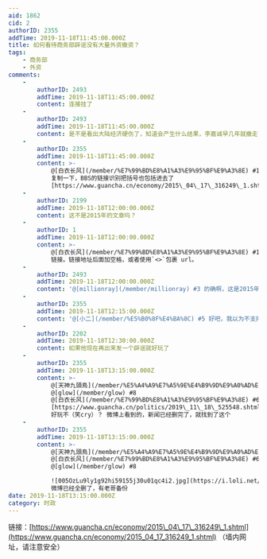 ```yaml
---
aid: 1862
cid: 2
authorID: 2355
addTime: 2019-11-18T11:45:00.000Z
title: 如何看待商务部辟谣没有大量外资撤资？
tags:
    - 商务部
    - 外资
comments:
    -
        authorID: 2493
        addTime: 2019-11-18T11:45:00.000Z
        content: 连接挂了
    -
        authorID: 2493
        addTime: 2019-11-18T11:45:00.000Z
        content: 是不是看出大陆经济硬伤了，知道会产生什么结果，李嘉诚早几年就撤走了
    -
        authorID: 2355
        addTime: 2019-11-18T11:45:00.000Z
        content: >-
            @[白衣长风](/member/%E7%99%BD%E8%A1%A3%E9%95%BF%E9%A3%8E) #1
            复制一下，BBS的链接识别把括号也包括进去了
            [https://www.guancha.cn/economy/2015\_04\_17\_316249\_1.shtml](https://www.guancha.cn/economy/2015_04_17_316249_1.shtml)
    -
        authorID: 2199
        addTime: 2019-11-18T12:00:00.000Z
        content: 这不是2015年的文章吗？
    -
        authorID: 1
        addTime: 2019-11-18T12:00:00.000Z
        content: >-
            @[白衣长风](/member/%E7%99%BD%E8%A1%A3%E9%95%BF%E9%A3%8E) #1
            链接。链接地址后面加空格，或者使用`<>`包裹 url。
    -
        authorID: 2493
        addTime: 2019-11-18T12:00:00.000Z
        content: '@[millionray](/member/millionray) #3 的确啊，这是2015年4月17日的文章啊'
    -
        authorID: 2355
        addTime: 2019-11-18T12:15:00.000Z
        content: '@[小二](/member/%E5%B0%8F%E4%BA%8C) #5 好吧，我以为不支持HTML格式'
    -
        authorID: 2202
        addTime: 2019-11-18T12:30:00.000Z
        content: 如果他现在再出来发一个辟谣就好玩了
    -
        authorID: 2355
        addTime: 2019-11-18T13:15:00.000Z
        content: >-
            @[天神九頭鳥](/member/%E5%A4%A9%E7%A5%9E%E4%B9%9D%E9%A0%AD%E9%B3%A5) #4
            @[glow](/member/glow) #8
            @[白衣长风](/member/%E7%99%BD%E8%A1%A3%E9%95%BF%E9%A3%8E) #6
            [https://www.guancha.cn/politics/2019\_11\_18\_525548.shtml](https://www.guancha.cn/politics/2019_11_18_525548.shtml)
            好玩不（笑cry）？ 微博上看到的，新闻已经删完了，就找到了这个
    -
        authorID: 2355
        addTime: 2019-11-18T13:15:00.000Z
        content: >-
            @[天神九頭鳥](/member/%E5%A4%A9%E7%A5%9E%E4%B9%9D%E9%A0%AD%E9%B3%A5) #4
            @[白衣长风](/member/%E7%99%BD%E8%A1%A3%E9%95%BF%E9%A3%8E) #6
            @[glow](/member/glow) #8  

            ![005OzLu9ly1g92hi59155j30u01qc4i2.jpg](https://i.loli.net/2019/11/18/lsFDvgbQd2cY6Ho.jpg)
            微博已经全删了，有老哥备份
date: 2019-11-18T13:15:00.000Z
category: 时政
---
```


链接：[https://www.guancha.cn/economy/2015\_04\_17\_316249\_1.shtml](https://www.guancha.cn/economy/2015_04_17_316249_1.shtml) （墙内网址，请注意安全）
